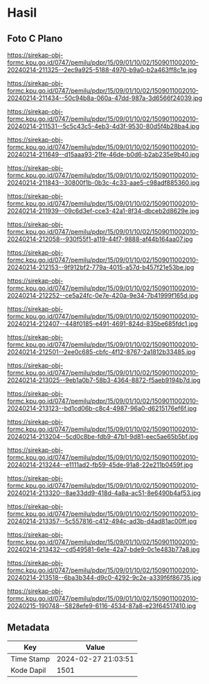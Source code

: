 # Hasil

## Foto C Plano

https://sirekap-obj-formc.kpu.go.id/0747/pemilu/pdpr/15/09/01/10/02/1509011002010-20240214-211325--2ec9a925-5188-4970-b9a0-b2a463ff8c1e.jpg

https://sirekap-obj-formc.kpu.go.id/0747/pemilu/pdpr/15/09/01/10/02/1509011002010-20240214-211434--50c94b8a-060a-47dd-987a-3d6566f24039.jpg

https://sirekap-obj-formc.kpu.go.id/0747/pemilu/pdpr/15/09/01/10/02/1509011002010-20240214-211531--5c5c43c5-4eb3-4d3f-9530-80d5f4b28ba4.jpg

https://sirekap-obj-formc.kpu.go.id/0747/pemilu/pdpr/15/09/01/10/02/1509011002010-20240214-211649--d15aaa93-21fe-46de-b0d6-b2ab235e9b40.jpg

https://sirekap-obj-formc.kpu.go.id/0747/pemilu/pdpr/15/09/01/10/02/1509011002010-20240214-211843--30800f1b-0b3c-4c33-aae5-c98adf885360.jpg

https://sirekap-obj-formc.kpu.go.id/0747/pemilu/pdpr/15/09/01/10/02/1509011002010-20240214-211939--09c6d3ef-cce3-42a1-8f34-dbceb2d8629e.jpg

https://sirekap-obj-formc.kpu.go.id/0747/pemilu/pdpr/15/09/01/10/02/1509011002010-20240214-212058--930f55f1-a119-44f7-9888-af44b164aa07.jpg

https://sirekap-obj-formc.kpu.go.id/0747/pemilu/pdpr/15/09/01/10/02/1509011002010-20240214-212153--9f912bf2-779a-4015-a57d-b457f21e53be.jpg

https://sirekap-obj-formc.kpu.go.id/0747/pemilu/pdpr/15/09/01/10/02/1509011002010-20240214-212252--ce5a24fc-0e7e-420a-9e34-7b41999f165d.jpg

https://sirekap-obj-formc.kpu.go.id/0747/pemilu/pdpr/15/09/01/10/02/1509011002010-20240214-212407--448f0185-e491-4691-824d-835be685fdc1.jpg

https://sirekap-obj-formc.kpu.go.id/0747/pemilu/pdpr/15/09/01/10/02/1509011002010-20240214-212501--2ee0c685-cbfc-4f12-8767-2a1812b33485.jpg

https://sirekap-obj-formc.kpu.go.id/0747/pemilu/pdpr/15/09/01/10/02/1509011002010-20240214-213025--9eb1a0b7-58b3-4364-8872-f5aeb9194b7d.jpg

https://sirekap-obj-formc.kpu.go.id/0747/pemilu/pdpr/15/09/01/10/02/1509011002010-20240214-213123--bd1cd06b-c8c4-4987-96a0-d6215176ef6f.jpg

https://sirekap-obj-formc.kpu.go.id/0747/pemilu/pdpr/15/09/01/10/02/1509011002010-20240214-213204--5cd0c8be-fdb9-47b1-9d81-eec5ae65b5bf.jpg

https://sirekap-obj-formc.kpu.go.id/0747/pemilu/pdpr/15/09/01/10/02/1509011002010-20240214-213244--e1111ad2-fb59-45de-91a8-22e211b0459f.jpg

https://sirekap-obj-formc.kpu.go.id/0747/pemilu/pdpr/15/09/01/10/02/1509011002010-20240214-213320--8ae33dd9-418d-4a8a-ac51-8e6490b4af53.jpg

https://sirekap-obj-formc.kpu.go.id/0747/pemilu/pdpr/15/09/01/10/02/1509011002010-20240214-213357--5c557816-c412-494c-ad3b-d4ad81ac00ff.jpg

https://sirekap-obj-formc.kpu.go.id/0747/pemilu/pdpr/15/09/01/10/02/1509011002010-20240214-213432--cd549581-6e1e-42a7-bde9-0c1e483b77a8.jpg

https://sirekap-obj-formc.kpu.go.id/0747/pemilu/pdpr/15/09/01/10/02/1509011002010-20240214-213518--6ba3b344-d9c0-4292-9c2e-a339f6f86735.jpg

https://sirekap-obj-formc.kpu.go.id/0747/pemilu/pdpr/15/09/01/10/02/1509011002010-20240215-190748--5828efe9-6116-4534-87a8-e23f64517410.jpg


## Metadata

| Key        | Value               |
| ---------- | ------------------- |
| Time Stamp | 2024-02-27 21:03:51 |
| Kode Dapil | 1501                |




